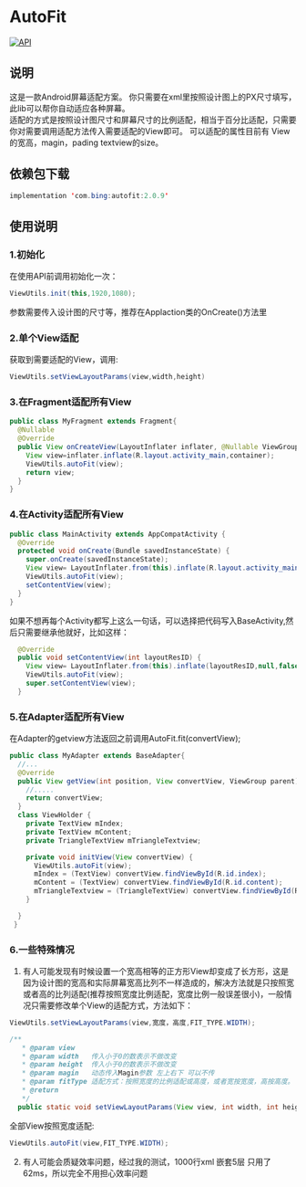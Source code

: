 # AutoFit
[![API](https://img.shields.io/badge/API-15%2B-green.svg?style=flat)](https://android-arsenal.com/api?level=15)
## 说明
这是一款Android屏幕适配方案。
你只需要在xml里按照设计图上的PX尺寸填写，此lib可以帮你自动适应各种屏幕。   
适配的方式是按照设计图尺寸和屏幕尺寸的比例适配，相当于百分比适配，只需要你对需要调用适配方法传入需要适配的View即可。
可以适配的属性目前有 View的宽高，magin，pading textview的size。
## 依赖包下载
```java
implementation 'com.bing:autofit:2.0.9'
```
## 使用说明

### 1.初始化
在使用API前调用初始化一次：
```java
ViewUtils.init(this,1920,1080);
```
参数需要传入设计图的尺寸等，推荐在Applaction类的OnCreate()方法里

### 2.单个View适配
获取到需要适配的View，调用:
```java
ViewUtils.setViewLayoutParams(view,width,height)
```
### 3.在Fragment适配所有View

```java
public class MyFragment extends Fragment{
  @Nullable
  @Override
  public View onCreateView(LayoutInflater inflater, @Nullable ViewGroup container, @Nullable Bundle savedInstanceState) {
    View view=inflater.inflate(R.layout.activity_main,container);
    ViewUtils.autoFit(view);
    return view;
  }
} 
```
### 4.在Activity适配所有View
```java
public class MainActivity extends AppCompatActivity {
  @Override
  protected void onCreate(Bundle savedInstanceState) {
    super.onCreate(savedInstanceState);
    View view= LayoutInflater.from(this).inflate(R.layout.activity_main,null,false);
    ViewUtils.autoFit(view);
    setContentView(view);
  }
}
```
如果不想再每个Activity都写上这么一句话，可以选择把代码写入BaseActivity,然后只需要继承他就好，比如这样：
```java
  @Override
  public void setContentView(int layoutResID) {
    View view= LayoutInflater.from(this).inflate(layoutResID,null,false);
    ViewUtils.autoFit(view);
    super.setContentView(view);
  }
```
### 5.在Adapter适配所有View
在Adapter的getview方法返回之前调用AutoFit.fit(convertView);
```java
public class MyAdapter extends BaseAdapter{
  //...
  @Override
  public View getView(int position, View convertView, ViewGroup parent) {
    //.....
    return convertView;
  }
  class ViewHolder {
    private TextView mIndex;
    private TextView mContent;
    private TriangleTextView mTriangleTextview;

    private void initView(View convertView) {
      ViewUtils.autoFit(view);
      mIndex = (TextView) convertView.findViewById(R.id.index);
      mContent = (TextView) convertView.findViewById(R.id.content);
      mTriangleTextview = (TriangleTextView) convertView.findViewById(R.id.triangle_textview);
    }

  }
 }
```
### 6.一些特殊情况
1. 有人可能发现有时候设置一个宽高相等的正方形View却变成了长方形，这是因为设计图的宽高和实际屏幕宽高比列不一样造成的，解决方法就是只按照宽或者高的比列适配(推荐按照宽度比例适配，宽度比例一般误差很小)，一般情况只需要修改单个View的适配方式，方法如下：
```java
ViewUtils.setViewLayoutParams(view,宽度，高度,FIT_TYPE.WIDTH);
```
```java
/**
   * @param view
   * @param width   传入小于0的数表示不做改变
   * @param height  传入小于0的数表示不做改变
   * @param magin   动态传入Magin参数 左上右下 可以不传
   * @param fitType 适配方式：按照宽度的比例适配或高度，或者宽按宽度，高按高度。
   * @return
   */
  public static void setViewLayoutParams(View view, int width, int height, FIT_TYPE fitType, float... magin) {}
```
全部View按照宽度适配:
```java
ViewUtils.autoFit(view,FIT_TYPE.WIDTH);
```
2. 有人可能会质疑效率问题，经过我的测试，1000行xml 嵌套5层 只用了62ms，所以完全不用担心效率问题

    


    
